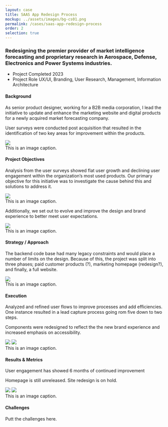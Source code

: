 ```yaml
---
layout: case
title: SAAS App Redesign Process
mockup: ../assets/images/bg-cs01.png
permalink: /cases/saas-app-redesign-process
order: 2
selection: true
---
```



<div class="readingcontainer">
<h3>Redesigning the premier provider of market intelligence forecasting and proprietary research in Aerospace, Defense, Electronics and Power Systems industries.</h3>

<ul>
	<li>Project Completed <span>2023</span></li>
	<li>Project Role <span>UX/UI, Branding, User Research, Management, Information Architecture</span></li>
</ul>

<h4>Background</h4>
<p>As senior product designer, working for a B2B media corporation, I lead the initiative to update and enhance the marketing website and digital products for a newly acquired market forecasting company.</p>

<p>User surveys were conducted post acquisition that resulted in the identification of two key areas for improvement within the products.</p>
<img src="../assets/images/01test.png" />
<div class="imgcaption">This is an image caption.</div>

<h4>Project Objectives</h4>
<p> Analysis from the user surveys showed flat user growth and declining user engagement within the organization’s most used products. Our primary objective for this initiative was to investigate the cause behind this and solutions to address it.</p>

<img src="../assets/images/06test.png" />
<div class="imgcaption">This is an image caption.</div>
<p>Additionally, we set out to evolve and improve the design and brand experience to better meet user expectations.</p>

<img src="../assets/images/08test.png" />
<div class="imgcaption">This is an image caption.</div>

<h4>Strategy / Approach</h4>
<p>The backend code base had many legacy constraints and would place a number of limits on the design. Because of this, the project was split into three phases; paid customer products (?), marketing homepage (redesign?), and finally, a full website. </p>
<img src="../assets/images/02test.png" />
<div class="imgcaption">This is an image caption.</div>

<h4>Execution</h4>
<p>Analyzed and refined user flows to improve processes and add efficiencies. One instance resulted in a lead capture process going rom five down to two steps.</p>
<p>Components were redesigned to reflect the the new brand experience and increased emphasis on accessibility. </p>

<div class="sidebyside">
<img src="../assets/images/03test.png" />
<img src="../assets/images/04test.png" />
<div class="imgcaption">This is an image caption.</div>

</div>

<h4>Results &amp; Metrics</h4>

<p>User engagement has showed 6 months of continued improvement</p>
<p>Homepage is still unreleased. Site redesign is on hold.</p>
<img src="../assets/images/05test.png" />
<img src="../assets/images/07test.png" />
<div class="imgcaption">This is an image caption.</div>


<h4>Challenges</h4>
<p>Putt the challenges here.</p>



</div>

